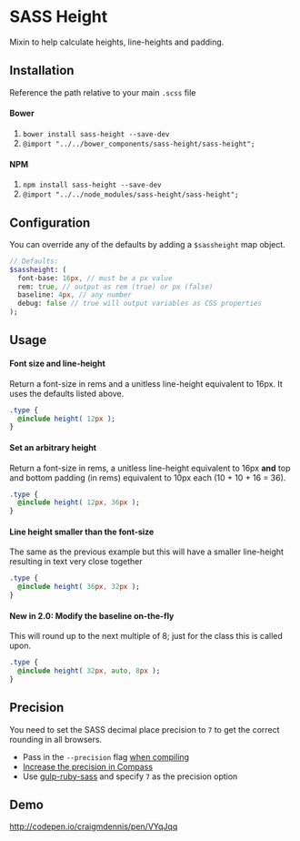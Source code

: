 # SASS Height
Mixin to help calculate heights, line-heights and padding.

## Installation
Reference the path relative to your main `.scss` file

#### Bower
1. `bower install sass-height --save-dev`
2. `@import "../../bower_components/sass-height/sass-height";`

#### NPM
1. `npm install sass-height --save-dev`
2. `@import "../../node_modules/sass-height/sass-height";`

## Configuration
You can override any of the defaults by adding a `$sassheight` map object.

```sass
// Defaults:
$sassheight: (
  font-base: 16px, // must be a px value
  rem: true, // output as rem (true) or px (false)
  baseline: 4px, // any number
  debug: false // true will output variables as CSS properties
);
```

## Usage

#### Font size and line-height
Return a font-size in rems and a unitless line-height equivalent to 16px. It uses the defaults listed above.

```sass
.type {
  @include height( 12px );
}
```

#### Set an arbitrary height
Return a font-size in rems, a unitless line-height equivalent to 16px **and** top and bottom padding (in rems) equivalent to 10px each (10 + 10 + 16 = 36).

```sass
.type {
  @include height( 12px, 36px );
}
```

#### Line height smaller than the font-size
The same as the previous example but this will have a smaller line-height resulting in text very close together

```sass
.type {
  @include height( 36px, 32px );
}
```

#### New in 2.0: Modify the baseline on-the-fly
This will round up to the next multiple of 8; just for the class this is called upon.

```sass
.type {
  @include height( 32px, auto, 8px );
}
```

## Precision
You need to set the SASS decimal place precision to `7` to get the correct rounding in all browsers.

- Pass in the `--precision` flag [when compiling](http://sass-lang.com/documentation/file.SASS_CHANGELOG.html#318)
- [Increase the precision in Compass](http://stackoverflow.com/questions/7672473/sass-and-rounding-down-numbers-can-this-be-configured)
- Use [gulp-ruby-sass](https://github.com/sindresorhus/gulp-ruby-sass#precision) and specify `7` as the precision option

## Demo
http://codepen.io/craigmdennis/pen/VYqJqq
